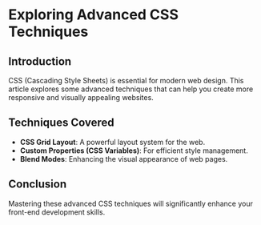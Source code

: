 # Exploring Advanced CSS Techniques

## Introduction
CSS (Cascading Style Sheets) is essential for modern web design. This article explores some advanced techniques that can help you create more responsive and visually appealing websites.

## Techniques Covered
- **CSS Grid Layout**: A powerful layout system for the web.
- **Custom Properties (CSS Variables)**: For efficient style management.
- **Blend Modes**: Enhancing the visual appearance of web pages.

## Conclusion
Mastering these advanced CSS techniques will significantly enhance your front-end development skills.
